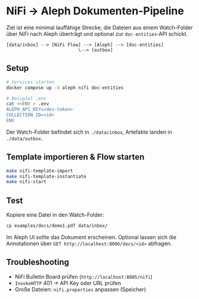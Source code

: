 # NiFi → Aleph Dokumenten-Pipeline

Ziel ist eine minimal lauffähige Strecke, die Dateien aus einem Watch-Folder
über NiFi nach Aleph überträgt und optional zur `doc-entities`‑API schickt.

```text
[data/inbox] --> [NiFi Flow] --> [Aleph] --> [doc-entities]
                           \--> [outbox]
```

## Setup

```bash
# Services starten
docker compose up -d aleph nifi doc-entities

# Beispiel .env
cat <<ENV > .env
ALEPH_API_KEY=<dev-token>
COLLECTION_ID=<id>
ENV
```

Der Watch-Folder befindet sich in `./data/inbox`, Artefakte landen in
`./data/outbox`.

## Template importieren & Flow starten

```bash
make nifi-template-import
make nifi-template-instantiate
make nifi-start
```

## Test

Kopiere eine Datei in den Watch-Folder:

```bash
cp examples/docs/demo1.pdf data/inbox/
```

Im Aleph UI sollte das Dokument erscheinen. Optional lassen sich die
Annotationen über `GET http://localhost:8006/docs/<id>` abfragen.

## Troubleshooting

- NiFi Bulletin Board prüfen (`http://localhost:8085/nifi`)
- `InvokeHTTP` 401 → API Key oder URL prüfen
- Große Dateien: `nifi.properties` anpassen (Speicher)

